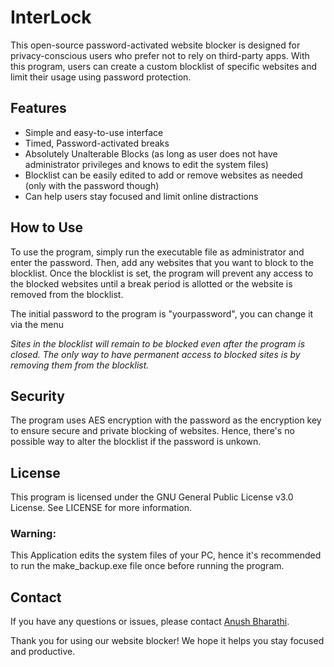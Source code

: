 # InterLock
This open-source password-activated website blocker is designed for privacy-conscious users who prefer not to rely on third-party apps. With this program, users can create a custom blocklist of specific websites and limit their usage using password protection. 

## Features
- Simple and easy-to-use interface
- Timed, Password-activated breaks
- Absolutely Unalterable Blocks (as long as user does not have administrator privileges and knows to edit the system files)
- Blocklist can be easily edited to add or remove websites as needed (only with the password though)
- Can help users stay focused and limit online distractions

## How to Use 
To use the program, simply run the executable file as administrator and enter the password. Then, add any websites that you want to block to the blocklist. Once the blocklist is set, the program will prevent any access to the blocked websites until a break period is allotted or the website is removed from the blocklist.

The initial password to the program is "yourpassword", you can change it via the menu

*Sites in the blocklist will remain to be blocked even after the program is closed. The only way to have permanent access to blocked sites is by removing them from the blocklist.*


## Security
The program uses AES encryption with the password as the encryption key to ensure secure and private blocking of websites. Hence, there's no possible way to alter the blocklist if the password is unkown.

## License
This program is licensed under the GNU General Public License v3.0 License. See LICENSE for more information.

### Warning:
This Application edits the system files of your PC, hence it's recommended to run the make_backup.exe file once before running the program.

## Contact
If you have any questions or issues, please contact [Anush Bharathi](mailto:anushbharathi2411@gmail.com).

Thank you for using our website blocker! We hope it helps you stay focused and productive.
